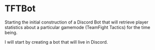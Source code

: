 # TFTBot

Starting the initial construction of a Discord Bot that will retrieve player statistics about a particular gamemode (TeamFight Tactics) for the time being. 

I will start by creating a bot that will live in Discord. 
